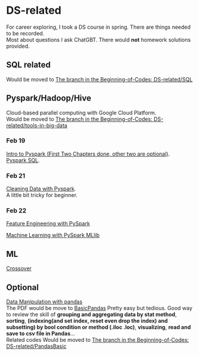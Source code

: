 # DS-related
For career exploring, I took a DS course in spring. There are things needed to be recorded.  
Most about questions I ask ChatGBT. There would **not** homework solutions provided.  

## SQL related
Would be moved to [The branch in the Beginning-of-Codes: DS-related/SQL](https://github.com/HeathersCodes/Beginning-of-Codes/tree/DS-related/SQL)

## Pyspark/Hadoop/Hive
Cloud-based parallel computing with Google Cloud Platform.  
Would be moved to [The branch in the Beginning-of-Codes: DS-related/tools-in-big-data](https://github.com/HeathersCodes/Beginning-of-Codes/tree/DS-related/tools-in-big-data)
### Feb 19
[Intro to Pyspark (First Two Chapters done, other two are optional)](https://campus.datacamp.com/courses/introduction-to-pyspark/getting-to-know-pyspark).   
[Pyspark SQL](https://campus.datacamp.com/courses/introduction-to-spark-sql-in-python/pyspark-sql).   


### Feb 21
[Cleaning Data with Pyspark](https://campus.datacamp.com/courses/cleaning-data-with-pyspark/dataframe-details).   
A little bit tricky for beginner.

### Feb 22
[Feature Engineering with PySpark](https://campus.datacamp.com/courses/feature-engineering-with-pyspark/exploratory-data-analysis-1)    

[Machine Learning with PySpark MLlib](https://campus.datacamp.com/courses/big-data-fundamentals-with-pyspark/machine-learning-with-pyspark-mllib)   





## ML
[Crossover](https://github.com/HeathersCodes/Stat-in-Finance)

## Optional
[Data Manipulation with pandas](https://campus.datacamp.com/courses/data-manipulation-with-pandas)   
The PDF would be move to [BasicPandas](https://github.com/HeathersCodes/DS-related/tree/main/BasicPandas)
Pretty easy but tedious. Good way to review the skill of **grouping and aggregating data by stat method**, **sorting**, **(indexing(and set index, reset even drop the index) and subsetting) by bool condition or method (.iloc .loc)**, **visualizing**, **read and save to csv file in Pandas**...   
Related codes Would be moved to [The branch in the Beginning-of-Codes: DS-related/PandasBasic](https://github.com/HeathersCodes/Beginning-of-Codes/tree/DS-related/PandasBasic)
